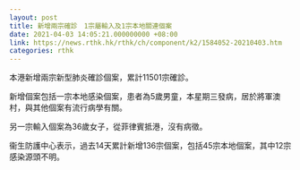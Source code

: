 ```yaml
---
layout: post
title: 新增兩宗確診　1宗屬輸入及1宗本地關連個案
date: 2021-04-03 14:05:21.000000000 +08:00
link: https://news.rthk.hk/rthk/ch/component/k2/1584052-20210403.htm
categories: rthk
---
```


本港新增兩宗新型肺炎確診個案，累計11501宗確診。

新增個案包括一宗本地感染個案，患者為5歲男童，本星期三發病，居於將軍澳村，與其他個案有流行病學有關。

另一宗輸入個案為36歲女子，從菲律賓抵港，沒有病徵。

衞生防護中心表示，過去14天累計新增136宗個案，包括45宗本地個案，其中12宗感染源頭不明。
